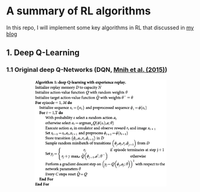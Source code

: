 # A summary of RL algorithms
In this repo, I will implement some key algorithms in RL that discussed in [my blog](https://guoqq17.github.io/)

## 1. Deep Q-Learning

### 1.1 Original deep Q-Networks (DQN, [Mnih et al. (2015)](https://storage.googleapis.com/deepmind-data/assets/papers/DeepMindNature14236Paper.pdf))
<div align=center>
  <img src="images/DQN.png" width="70%" height="70%">
</div>
